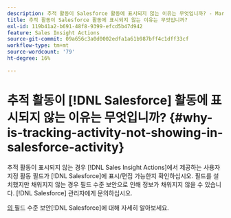 ```yaml
---
description: 추적 활동이 Salesforce 활동에 표시되지 않는 이유는 무엇입니까? - Marketo 설명서 - 제품 설명서
title: 추적 활동이 Salesforce 활동에 표시되지 않는 이유는 무엇입니까?
exl-id: 119b41a2-b691-48f8-9399-efcd5b47d942
feature: Sales Insight Actions
source-git-commit: 09a656c3a0d0002edfa1a61b987bff4c1dff33cf
workflow-type: tm+mt
source-wordcount: '79'
ht-degree: 16%

---
```


# 추적 활동이 [!DNL Salesforce] 활동에 표시되지 않는 이유는 무엇입니까? {#why-is-tracking-activity-not-showing-in-salesforce-activity}

추적 활동이 표시되지 않는 경우 [!DNL Sales Insight Actions]에서 제공하는 사용자 지정 활동 필드가 [!DNL Salesforce]에 표시/편집 가능한지 확인하십시오. 필드를 설치했지만 채워지지 않는 경우 필드 수준 보안으로 인해 정보가 채워지지 않을 수 있습니다. [!DNL Salesforce] 관리자에게 문의하십시오.

[의 ](https://help.salesforce.com/articleView?id=admin_fls.htm&type=5)필드 수준 보안[!DNL Salesforce]에 대해 자세히 알아보세요.
